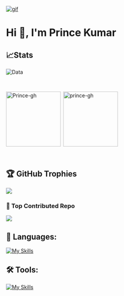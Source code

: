 [![gif](gif2.gif)](https://github.com/Prince-GH/Prince-GH/blob/main/index.html)
# Hi 👋, I'm Prince Kumar

## 📈Stats

![Data](https://github-readme-streak-stats.herokuapp.com/?user=prince-gh&theme=highcontrast&hide_border=false)

<br>

<p><img align="left" height= 150px src="https://github-readme-stats.vercel.app/api/top-langs?username=prince-gh&show_icons=true&theme=dark&locale=en&layout=compact" alt="Prince-gh" /></p>


<p>&nbsp;<img align="center" height=150px src="https://github-readme-stats.vercel.app/api?username=prince-gh&show_icons=true&theme=dark&locale=en" alt="prince-gh" /></p><br>

## 🏆 GitHub Trophies
![](https://github-profile-trophy.vercel.app/?username=prince-gh&theme=discord&no-frame=false&no-bg=false&margin-w=4)

### 🌟 Top Contributed Repo
![](https://github-contributor-stats.vercel.app/api?username=prince-gh&limit=5&theme=discord&combine_all_yearly_contributions=true)

## 🧭 Languages:
[![My Skills](https://skillicons.dev/icons?i=c,cpp,js,html,css)](https://skillicons.dev)

## 🛠 Tools:
[![My Skills](https://skillicons.dev/icons?i=linux,git,vscode,github)](https://skillicons.dev)
